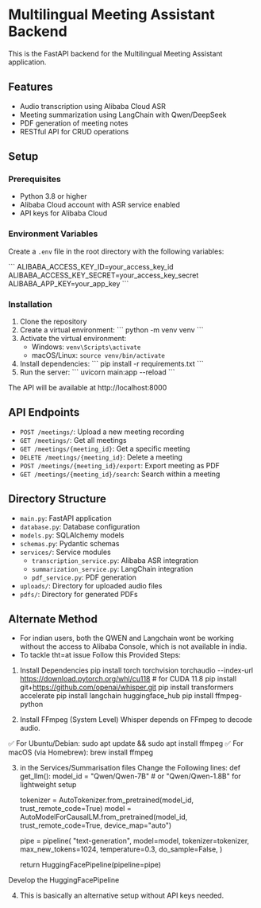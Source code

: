 # Multilingual Meeting Assistant Backend

This is the FastAPI backend for the Multilingual Meeting Assistant application.

## Features

- Audio transcription using Alibaba Cloud ASR
- Meeting summarization using LangChain with Qwen/DeepSeek
- PDF generation of meeting notes
- RESTful API for CRUD operations

## Setup

### Prerequisites

- Python 3.8 or higher
- Alibaba Cloud account with ASR service enabled
- API keys for Alibaba Cloud

### Environment Variables

Create a `.env` file in the root directory with the following variables:

\`\`\`
ALIBABA_ACCESS_KEY_ID=your_access_key_id
ALIBABA_ACCESS_KEY_SECRET=your_access_key_secret
ALIBABA_APP_KEY=your_app_key
\`\`\`

### Installation

1. Clone the repository
2. Create a virtual environment:
   \`\`\`
   python -m venv venv
   \`\`\`
3. Activate the virtual environment:
   - Windows: `venv\Scripts\activate`
   - macOS/Linux: `source venv/bin/activate`
4. Install dependencies:
   \`\`\`
   pip install -r requirements.txt
   \`\`\`
5. Run the server:
   \`\`\`
   uvicorn main:app --reload
   \`\`\`

The API will be available at http://localhost:8000

## API Endpoints

- `POST /meetings/`: Upload a new meeting recording
- `GET /meetings/`: Get all meetings
- `GET /meetings/{meeting_id}`: Get a specific meeting
- `DELETE /meetings/{meeting_id}`: Delete a meeting
- `POST /meetings/{meeting_id}/export`: Export meeting as PDF
- `GET /meetings/{meeting_id}/search`: Search within a meeting

## Directory Structure

- `main.py`: FastAPI application
- `database.py`: Database configuration
- `models.py`: SQLAlchemy models
- `schemas.py`: Pydantic schemas
- `services/`: Service modules
  - `transcription_service.py`: Alibaba ASR integration
  - `summarization_service.py`: LangChain integration
  - `pdf_service.py`: PDF generation
- `uploads/`: Directory for uploaded audio files
- `pdfs/`: Directory for generated PDFs


## Alternate Method
- For indian users, both the QWEN and Langchain wont be working without the access to Alibaba Console, which is not available in india.
- To tackle tht=at issue Follow this Provided Steps:
1. Install Dependencies
pip install torch torchvision torchaudio --index-url https://download.pytorch.org/whl/cu118  # for CUDA 11.8
pip install git+https://github.com/openai/whisper.git
pip install transformers accelerate
pip install langchain huggingface_hub
pip install ffmpeg-python

 2. Install FFmpeg (System Level)
Whisper depends on FFmpeg to decode audio.

✅ For Ubuntu/Debian: sudo apt update && sudo apt install ffmpeg
✅ For macOS (via Homebrew): brew install ffmpeg

3. in the Services/Summarisation files
Change the Following lines: def get_llm():
    model_id = "Qwen/Qwen-7B"  # or "Qwen/Qwen-1.8B" for lightweight setup

    tokenizer = AutoTokenizer.from_pretrained(model_id, trust_remote_code=True)
    model = AutoModelForCausalLM.from_pretrained(model_id, trust_remote_code=True, device_map="auto")

    pipe = pipeline(
        "text-generation",
        model=model,
        tokenizer=tokenizer,
        max_new_tokens=1024,
        temperature=0.3,
        do_sample=False,
    )

    return HuggingFacePipeline(pipeline=pipe)


Develop the HuggingFacePipeline

4. This is basically an alternative setup without API keys needed.
